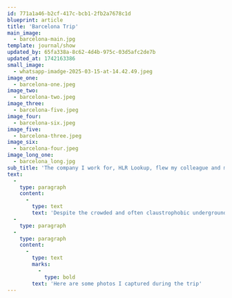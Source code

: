 ```yaml
---
id: 771a1a46-b2cf-417c-bcb1-2fb2a7678c1d
blueprint: article
title: 'Barcelona Trip'
main_image:
  - barcelona-main.jpg
template: journal/show
updated_by: 65fa338a-8c62-4d4b-975c-03d5afc2de7b
updated_at: 1742163386
small_image:
  - whatsapp-imadge-2025-03-15-at-14.42.49.jpeg
image_one:
  - barcelona-one.jpeg
image_two:
  - barcelona-two.jpeg
image_three:
  - barcelona-five.jpeg
image_four:
  - barcelona-six.jpeg
image_five:
  - barcelona-three.jpeg
image_six:
  - barcelona-four.jpeg
image_long_one:
  - barcelona_long.jpg
sub_title: 'The company I work for, HLR Lookup, flew my colleague and me to Barcelona for MWC 2025. After the event, we had an entire day to explore the vibrant streets of Barcelona and soak in everything the city had to offer.'
text:
  -
    type: paragraph
    content:
      -
        type: text
        text: 'Despite the crowded and often claustrophobic underground metro, I couldn’t help but fall in love with Barcelona. The city’s enchanting narrow streets, lined with stunning architecture, felt like stepping into a living masterpiece. Every corner revealed intricate facades, charming balconies, and hidden courtyards, each telling a story of the city’s rich history and artistic spirit. Wandering through these streets, I was captivated by the blend of Gothic, Modernist, and contemporary designs that give Barcelona its unmistakable character.'
  -
    type: paragraph
  -
    type: paragraph
    content:
      -
        type: text
        marks:
          -
            type: bold
        text: 'Here are some photos I captured during the trip'
---
```

